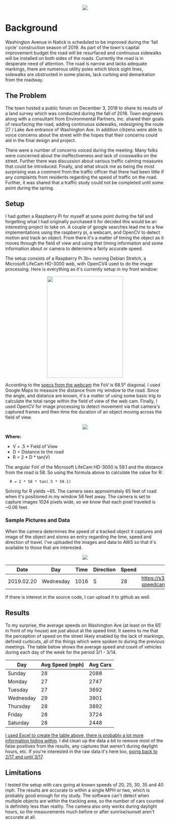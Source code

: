 
<p align="center">
  <img src="https://thumbs.gfycat.com/MindlessLargeDunlin-size_restricted.gif" />
</p>

# Background
Washington Avenue in Natick is scheduled to be improved during the 'fall cycle' construction season of 2019. As part of the town's capital improvement budget the road will be resurfaced and continuous sidewalks will be installed on both sides of the roads. Currently the road is in desperate need of attention. The road is narrow and lacks adequate markings, there are numerous utility poles which block sight lines, sidewalks are obstructed in some places, lack curbing and demarkation from the roadway. 

## The Problem
The town hosted a public forum on December 3, 2018 to share its results of a land survey which was conducted during the fall of 2018. Town engineers along with a consultant from Environmental Partners, Inc. shared their goals of resurfacing the road, adding continuous sidewalks, redesigning the route 27 / Lake Ave entrance of Washington Ave. In addition citizens were able to voice concerns about the street with the hopes that their concerns could aid in the final design and project. 

There were a number of concerns voiced during the meeting. Many folks were concerned about the ineffectiveness and lack of crosswalks on the street. Further there was discussion about various traffic calming measures that could be introduced. Finally, and what struck me as being the most surprising was a comment from the traffic officer that there had been little if any complaints from residents regarding the speed of traffic on the road. Further, it was shared that a traffic study could not be completed until some point during the spring. 

## Setup
I had gotten a Raspberry Pi for myself at some point during the fall and forgetting what I had originally purchased it for decided this would be an interesting project to take on. A couple of google searches lead me to a few implementations using the raspberry pi, a webcam, and OpenCV to detect motion and track an object. From there it's a matter of timing the object as it moves through the field of view and using that timing informaiton and some information about or camera to determine a fairly accurate speed. 

The setup consists of a Raspberry Pi 3b+ running Debian Stretch, a Microsoft LifeCam HD-3000 web, with OpenCV4 used to do the image processing. Here is everything as it's currently setup in my front window: 
<p align="center">
  <img height="320" width="240" src="https://i.imgur.com/vjRcmYAl.jpg">
</p>

According to the [specs from the webcam](https://dl2jx7zfbtwvr.cloudfront.net/specsheets/WEBC1010.pdf) the FoV is 68.5° diagonal. I used Google Maps to measure the distance from my window to the road. Since the angle, and distance are known, it's a matter of using some basic trig to calculate the total range within the field of view of the web cam. Finally, I used OpenCV for image processing to detect movement via that camera's captured frames and then time the duration of an object moving across the field of view. 

<p align="center">
  <img src="https://i.imgur.com/cK1l6rz.png">
</p>

**Where:** 
* V = .5 * Field of View
* D = Distance to the road
* R = 2 * D * tan(V)

The angular FoV of the Microsoft LifeCam HD-3000 is 59.1 and the distance from the road is 58. So using the formula above to calculate the value for R: 

      R = 2 * 58 * tan(.5 * 59.1)

Solving for R yields ~65. The camera sees approximately 65 feet of road when it's positioned in my window 58 feet away. The camera is set to capture images 1024 pixels wide, so we know that each pixel traveled is ~0.06 feet. 

### Sample Pictures and Data
When the camera determines the speed of a tracked object it captures and image of the object and stores an entry regarding the time, speed and direction of travel. I've uploaded the images and data to AWS so that it's available to those that are interested.

<p align="center">
  <img src="https://s3.amazonaws.com/washingtonave-speedcam/car_at_20190220_101653.jpg" />
</p>

| Date | Day | Time | Direction | Speed | URL |
| --- | --- | --- | --- | --- | --- |
| 2019.02.20 | Wednesday | 1016 | S | 28 | https://s3.amazonaws.com/washingtonave-speedcam/car_at_20190220_101653.jpg |

If there is interest in the source code, I can upload it to github as well. 

## Results
To my surprise, the average speeds on Washington Ave (at least on the 65' in front of my house) are just about at the speed limit. It seems to me that the perception of speed on the street likely enabled by the lack of markings, defined curbcuts, all of the things which were spoken to during the previous meetings. The table below shows the average speed and count of vehicles during each day of the week for the period 3/1 - 3/14.

| Day | Avg Speed (mph) | Avg Cars |
| --- | --- | --- |
| Sunday | 28  | 2088 |
| Monday | 27  | 2747 |
| Tuesday | 27 | 3692 |
| Wednesday | 29 | 3901 | 
| Thursday | 28 | 3892  | 
| Friday | 28 | 3724  |
| Saturday | 28 | 2448 | 

[I used Excel to create the table above, there is probably a lot more information hiding within](https://s3.amazonaws.com/washingtonave-speedcam/carspeed.xlsx). I did clean up the data a bit to remove most of the false positives from the results, any captures that weren't during daylight hours, etc. If you're interested in the raw data it's here too, [going back to 2/17 and until 3/17](https://s3.amazonaws.com/washingtonave-speedcam/carspeed_raw.csv).

## Limitations
I tested the setup with cars going at known speeds of 20, 25, 30, 35 and 40 mph. The results are accurate to within a single MPH or two, which is probably good enough for my study. The software can't detect when multiple objects are within the tracking area, so the number of cars counted is definitely less than reality. The camera also only works during daylight hours, so the measurements much before or after sunrise/sunset aren't accurate at all. 




